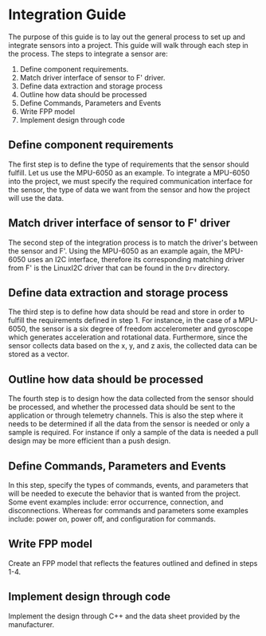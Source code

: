 # Integration Guide 

The purpose of this guide is to lay out the general process to set up and integrate sensors into a project. 
This guide will walk through each step in the process. The steps to integrate a sensor are: 

1. Define component requirements. 
2. Match driver interface of sensor to F' driver. 
3. Define data extraction and storage process 
4. Outline how data should be processed
5. Define Commands, Parameters and Events 
6. Write FPP model 
7. Implement design through code 

## Define component requirements
The first step is to define the type of requirements that the sensor should fulfill. Let us use the MPU-6050 as an example. 
To integrate a MPU-6050 into the project, we must specify the required communication interface for the sensor, the 
type of data we want from the sensor and how the project will use the data. 

## Match driver interface of sensor to F' driver 
The second step of the integration process is to match the driver's between the sensor and F'. Using the MPU-6050 as an 
example again, the MPU-6050 uses an I2C interface, therefore its corresponding matching driver from F' is the LinuxI2C 
driver that can be found in the `Drv` directory.  

## Define data extraction and storage process 
The third step is to define how data should be read and store in order to fulfill the requirements defined in step 1.
For instance, in the case of a MPU-6050, the sensor is a six degree of freedom accelerometer and gyroscope which
generates acceleration and rotational data. Furthermore, since the sensor collects data based on the x, y, and z axis,
the collected data can be stored as a vector. 

## Outline how data should be processed
The fourth step is to design how the data collected from the sensor should be processed, and whether the processed data
should be sent to the application or through telemetry channels. This is also the step where it needs to be determined 
if all the data from the sensor is needed or only a sample is required. For instance if only a sample of the data
is needed a pull design may be more efficient than a push design. 

## Define Commands, Parameters and Events 
In this step, specify the types of commands, events, and parameters that will be needed to execute the behavior that
is wanted from the project. Some event examples include: error occurrence, connection, and disconnections. Whereas for commands 
and parameters some examples include: power on, power off, and configuration for commands.  

## Write FPP model 
Create an FPP model that reflects the features outlined and defined in steps 1-4. 

## Implement design through code
Implement the design through C++ and the data sheet provided by the manufacturer. 